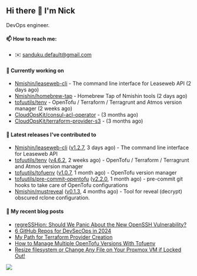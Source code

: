 ## Hi there 👋 I'm Nick

DevOps engineer.

#### 📫 How to reach me:

- ✉️ sanduku.default@gmail.com

#### 👷 Currently working on


- [Nmishin/leaseweb-cli](https://github.com/Nmishin/leaseweb-cli) - The command line interface for Leaseweb API (2 days ago)
- [Nmishin/homebrew-tap](https://github.com/Nmishin/homebrew-tap) - Homebrew Tap of Nmishin tools (2 days ago)
- [tofuutils/tenv](https://github.com/tofuutils/tenv) - OpenTofu / Terraform / Terragrunt and Atmos version manager (2 weeks ago)
- [CloudOpsKit/consul-acl-operator](https://github.com/CloudOpsKit/consul-acl-operator) -  (3 months ago)
- [CloudOpsKit/terraform-provider-s3](https://github.com/CloudOpsKit/terraform-provider-s3) -  (3 months ago)

#### 🔭 Latest releases I've contributed to

- [Nmishin/leaseweb-cli](https://github.com/Nmishin/leaseweb-cli) ([v1.2.7](https://github.com/Nmishin/leaseweb-cli/releases/tag/v1.2.7), 3 days ago) - The command line interface for Leaseweb API
- [tofuutils/tenv](https://github.com/tofuutils/tenv) ([v4.6.2](https://github.com/tofuutils/tenv/releases/tag/v4.6.2), 2 weeks ago) - OpenTofu / Terraform / Terragrunt and Atmos version manager
- [tofuutils/tofuenv](https://github.com/tofuutils/tofuenv) ([v1.0.7](https://github.com/tofuutils/tofuenv/releases/tag/v1.0.7), 1 month ago) - OpenTofu version manager
- [tofuutils/pre-commit-opentofu](https://github.com/tofuutils/pre-commit-opentofu) ([v2.2.0](https://github.com/tofuutils/pre-commit-opentofu/releases/tag/v2.2.0), 1 month ago) - pre-commit git hooks to take care of OpenTofu configurations
- [Nmishin/mustreveal](https://github.com/Nmishin/mustreveal) ([v0.1.3](https://github.com/Nmishin/mustreveal/releases/tag/v0.1.3), 4 months ago) - Tool for reveal (decrypt) obscured rclone configuration.

#### 📜 My recent blog posts
- [regreSSHion: Should We Panic About the New OpenSSH Vulnerability?](https://dzone.com/articles/what-is-the-regresshion-vulnerability)
- [6 GitHub Repos for DevSecOps in 2024](https://hackernoon.com/6-github-repos-for-devsecops-in-2024)
- [My Path for Terraform Provider Creation](https://hackernoon.com/my-path-for-terraform-provider-creation)
- [How to Manage Multiple OpenTofu Versions With Tofuenv](https://hackernoon.com/how-to-manage-multiple-opentofu-versions-with-tofuenv)
- [Resize filesystem or Change Any File on Your Proxmox VM if Locked Out!](https://hackernoon.com/resize-filesystem-or-change-any-file-on-your-proxmox-vm-if-locked-out)

![](https://komarev.com/ghpvc/?username=Nmishin&color=green)
